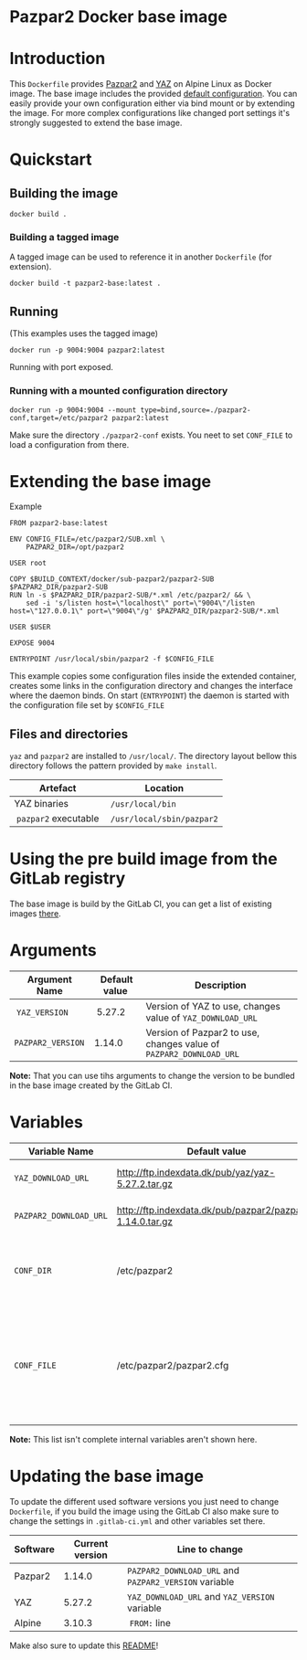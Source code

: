 Pazpar2 Docker base image
=========================

# Introduction

This `Dockerfile` provides [Pazpar2](https://www.indexdata.com/resources/software/pazpar2/) 
and [YAZ](https://www.indexdata.com/resources/software/yaz/) on Alpine Linux as Docker image.
The base image includes the provided [default configuration](https://github.com/indexdata/pazpar2/tree/master/etc). 
You can easily provide your own configuration either via bind mount or by extending the image. 
For more complex configurations like changed port settings it's strongly suggested to extend 
the base image.

# Quickstart

## Building the image

~~~~~~~~~~~~~~~~~~~~~~~~~~~~~~~~~~~~~~~~~~~~~~~~~~~~~~~~~~~~~~~~~~~~~~~~~~~~~~~~
docker build .
~~~~~~~~~~~~~~~~~~~~~~~~~~~~~~~~~~~~~~~~~~~~~~~~~~~~~~~~~~~~~~~~~~~~~~~~~~~~~~~~

### Building a tagged image

A tagged image can be used to reference it in another `Dockerfile` (for extension).

~~~~~~~~~~~~~~~~~~~~~~~~~~~~~~~~~~~~~~~~~~~~~~~~~~~~~~~~~~~~~~~~~~~~~~~~~~~~~~~~
docker build -t pazpar2-base:latest .
~~~~~~~~~~~~~~~~~~~~~~~~~~~~~~~~~~~~~~~~~~~~~~~~~~~~~~~~~~~~~~~~~~~~~~~~~~~~~~~~

## Running

(This examples uses the tagged image)

~~~~~~~~~~~~~~~~~~~~~~~~~~~~~~~~~~~~~~~~~~~~~~~~~~~~~~~~~~~~~~~~~~~~~~~~~~~~~~~~
docker run -p 9004:9004 pazpar2:latest
~~~~~~~~~~~~~~~~~~~~~~~~~~~~~~~~~~~~~~~~~~~~~~~~~~~~~~~~~~~~~~~~~~~~~~~~~~~~~~~~

Running with port exposed.

### Running with a mounted configuration directory

~~~~~~~~~~~~~~~~~~~~~~~~~~~~~~~~~~~~~~~~~~~~~~~~~~~~~~~~~~~~~~~~~~~~~~~~~~~~~~~~
docker run -p 9004:9004 --mount type=bind,source=./pazpar2-conf,target=/etc/pazpar2 pazpar2:latest
~~~~~~~~~~~~~~~~~~~~~~~~~~~~~~~~~~~~~~~~~~~~~~~~~~~~~~~~~~~~~~~~~~~~~~~~~~~~~~~~

Make sure the directory `./pazpar2-conf` exists. You neet to set `CONF_FILE` to load a configuration from there.

# Extending the base image

Example

~~~~~~~~~~~~~~~~~~~~~~~~~~~~~~~~~~~~~~~~~~~~~~~~~~~~~~~~~~~~~~~~~~~~~~~~~~~~~~~~
FROM pazpar2-base:latest

ENV CONFIG_FILE=/etc/pazpar2/SUB.xml \
    PAZPAR2_DIR=/opt/pazpar2

USER root

COPY $BUILD_CONTEXT/docker/sub-pazpar2/pazpar2-SUB $PAZPAR2_DIR/pazpar2-SUB
RUN ln -s $PAZPAR2_DIR/pazpar2-SUB/*.xml /etc/pazpar2/ && \
    sed -i 's/listen host=\"localhost\" port=\"9004\"/listen host=\"127.0.0.1\" port=\"9004\"/g' $PAZPAR2_DIR/pazpar2-SUB/*.xml

USER $USER

EXPOSE 9004

ENTRYPOINT /usr/local/sbin/pazpar2 -f $CONFIG_FILE
~~~~~~~~~~~~~~~~~~~~~~~~~~~~~~~~~~~~~~~~~~~~~~~~~~~~~~~~~~~~~~~~~~~~~~~~~~~~~~~~

This example copies some configuration files inside the extended container, creates some links in the configuration directory 
and changes the interface where the daemon binds. On start (`ENTRYPOINT`) the daemon is started with the configuration file set 
by `$CONFIG_FILE`

## Files and directories

`yaz` and `pazpar2` are installed to `/usr/local/`. The directory layout bellow this directory follows the pattern provided 
by `make install`. 

| Artefact             | Location                  |
|----------------------|---------------------------|
| YAZ binaries         | `/usr/local/bin`          |
| `pazpar2` executable | `/usr/local/sbin/pazpar2` |

# Using the pre build image from the GitLab registry

The base image is build by the GitLab CI, you can get a list of existing images [there](https://gitlab.gwdg.de/subugoe/pazpar2/pazpar2-docker-base/container_registry).

# Arguments

| Argument Name     | Default value | Description                                                        |
|-------------------|---------------|--------------------------------------------------------------------|
| `YAZ_VERSION`     | 5.27.2        | Version of YAZ to use, changes value of `YAZ_DOWNLOAD_URL`         |
| `PAZPAR2_VERSION` | 1.14.0        | Version of Pazpar2 to use, changes value of `PAZPAR2_DOWNLOAD_URL` |

**Note:** That you can use tihs arguments to change the version to be bundled in the base image created by the GitLab CI.

# Variables

| Variable Name          | Default value                                             | Description                                                                                                 | 
|------------------------|-----------------------------------------------------------|-------------------------------------------------------------------------------------------------------------|
| `YAZ_DOWNLOAD_URL`     | http://ftp.indexdata.dk/pub/yaz/yaz-5.27.2.tar.gz         | The URL of the YAZ sources                                                                                  |
| `PAZPAR2_DOWNLOAD_URL` | http://ftp.indexdata.dk/pub/pazpar2/pazpar2-1.14.0.tar.gz | The URL of the Pazpar2 sources                                                                              |
| `CONF_DIR`             | /etc/pazpar2                                              | The directory to copy the sample configuration to                                                           |
| `CONF_FILE`            | /etc/pazpar2/pazpar2.cfg                                  | The path to the configuration file, use this if you want to read a configuration file from a mounted volume |

**Note:** This list isn't complete internal variables aren't shown here.

# Updating the base image

To update the different used software versions you just need to change `Dockerfile`, if you build the image using the GitLab CI 
also make sure to change the settings in `.gitlab-ci.yml` and other variables set there.

| Software | Current version | Line to change                                        |
|----------|-----------------|-------------------------------------------------------|
| Pazpar2  | 1.14.0          | `PAZPAR2_DOWNLOAD_URL` and `PAZPAR2_VERSION` variable |
| YAZ      | 5.27.2          | `YAZ_DOWNLOAD_URL` and `YAZ_VERSION` variable         |
| Alpine   | 3.10.3          | `FROM:` line                                          |

Make also sure to update this [README](./README.md)!